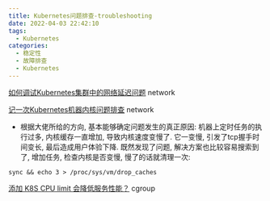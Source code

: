 ```yaml
---
title: Kubernetes问题排查-troubleshooting
date: 2022-04-03 22:42:10
tags:
  - Kubernetes
categories: 
  - 稳定性
  - 故障排查
  - Kubernetes
---
```


<p></p>
<!-- more -->

[如何调试Kubernetes集群中的网络延迟问题](https://mp.weixin.qq.com/s/pRRc4CUM8ebytRWWwe1JkA) network


[记一次Kubernetes机器内核问题排查](https://corvo.myseu.cn/2021/03/21/2021-03-21-%E8%AE%B0%E4%B8%80%E6%AC%A1kubernetes%E6%9C%BA%E5%99%A8%E5%86%85%E6%A0%B8%E9%97%AE%E9%A2%98%E7%9A%84%E6%8E%92%E6%9F%A5/) network
+ 根据大佬所给的方向, 基本能够确定问题发生的真正原因: 机器上定时任务的执行过多, 内核缓存一直增加, 导致内核速度变慢了. 它一变慢, 引发了tcp握手时间变长, 最后造成用户体验下降. 既然发现了问题, 解决方案也比较容易搜索到了, 增加任务, 检查内核是否变慢, 慢了的话就清理一次:
```
sync && echo 3 > /proc/sys/vm/drop_caches
```

[添加 K8S CPU limit 会降低服务性能？](https://mp.weixin.qq.com/s/cR6MpQu-n1cwMbXmVaXqzQ)  cgroup